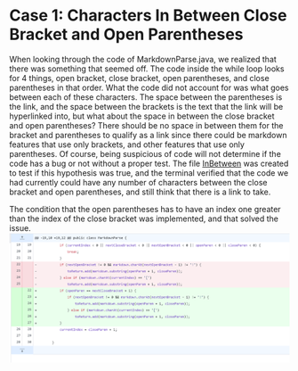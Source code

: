 # Case 1: Characters In Between Close Bracket and Open Parentheses

When looking through the code of MarkdownParse.java, we realized that there was something that seemed off. The code inside the while loop looks for 4 things, open bracket, close bracket, open parentheses, and close parentheses in that order. What the code did not account for was what goes between each of these characters. The space between the parentheses is the link, and the space between the brackets is the text that the link will be hyperlinked into, but what about the space in between the close bracket and open parentheses? There should be no space in between them for the bracket and parentheses to qualify as a link since there could be markdown features that use only brackets, and other features that use only parentheses. Of course, being suspicious of code will not determine if the code has a bug or not without a proper test. The file [InBetween](https://alexander-kourjanski.github.io/cse15l-lab-reports/InBetween.md) was created to test if this hypothesis was true, and the terminal verified that the code we had currently could have any number of characters between the close bracket and open parentheses, and still think that there is a link to take.

The condition that the open parentheses has to have an index one greater than the index of the close bracket was implemented, and that solved the issue.
![Image](Parentheses-After-Bracket.PNG)